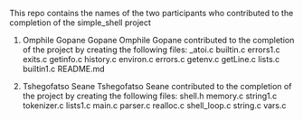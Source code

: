 This repo contains the names of the two participants who contributed to the completion of the simple_shell project

1. Omphile Gopane Gopane
Omphile Gopane contributed to the completion of the project by creating the following files:
_atoi.c builtin.c errors1.c exits.c getinfo.c history.c environ.c  errors.c getenv.c  getLine.c lists.c builtin1.c README.md  

2. Tshegofatso Seane
Tshegofatso Seane contributed to the completion of the project by creating the following files:
shell.h memory.c string1.c tokenizer.c lists1.c main.c parser.c  realloc.c shell_loop.c string.c vars.c

